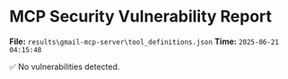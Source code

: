 # MCP Security Vulnerability Report
**File:** `results\gmail-mcp-server\tool_definitions.json`
**Time:** `2025-06-21 04:15:48`

✅ No vulnerabilities detected.